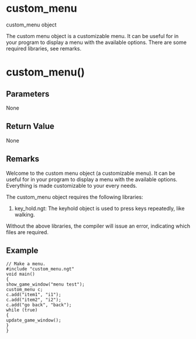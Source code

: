 # custom_menu

custom_menu object

  


The custom menu object is a customizable menu. It can be useful for in your program to display a menu with the available options. There are some required libraries, see remarks.

# custom_menu()

## Parameters

None

## Return Value

None

## Remarks

Welcome to the custom menu object (a customizable menu). It can be useful for in your program to display a menu with the available options. Everything is made customizable to your every needs.

The custom_menu object requires the following libraries:

  1. key_hold.ngt: The keyhold object is used to press keys repeatedly, like walking.



Without the above libraries, the compiler will issue an error, indicating which files are required.

## Example


```
// Make a menu.
#include "custom_menu.ngt"
void main()
{
show_game_window("menu test");
custom_menu c;
c.add("item1", "i1");
c.add("item2", "i2");
c.add("go back", "back");
while (true)
{
update_game_window();
}
}

```
